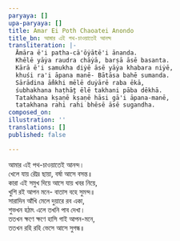 ```yaml
---
paryaya: []
upa-paryaya: []
title: Amar Ei Poth Chaoatei Anondo
title_bn: আমার এই পথ-চাওয়াতেই আনন্দ
transliteration: |-
  Āmāra ē'i patha-cā'ōẏātē'i ānanda.
  Khēlē yāẏa raudra chāẏā, barṣā āsē basanta.
  Kārā ē'i samukha diẏē āsē yāẏa khabara niẏē,
  khuśi ra'i āpana manē- Bātāsa bahē sumanda.
  Sārādina ām̐khi mēlē duẏārē raba ēkā,
  śubhakhana haṭhāṯ ēlē takhani pāba dēkhā.
  Tatakhana kṣaṇē kṣaṇē hāsi gā'i āpana-manē,
  tatakhana rahi rahi bhēsē āsē sugandha.
composed_on: 
illustration: ''
translations: []
published: false

---
```

আমার এই পথ-চাওয়াতেই আনন্দ।  
 খেলে যায় রৌদ্র ছায়া, বর্ষা আসে বসন্ত॥  
 কারা এই সমুখ দিয়ে আসে যায় খবর নিয়ে,  
 খুশি রই আপন মনে- বাতাস বহে সুমন্দ॥  
 সারাদিন আঁখি মেলে দুয়ারে রব একা,  
 শুভখন হঠাৎ এলে তখনি পাব দেখা।  
 ততখন ক্ষণে ক্ষণে হাসি গাই আপন-মনে,  
 ততখন রহি রহি ভেসে আসে সুগন্ধ॥